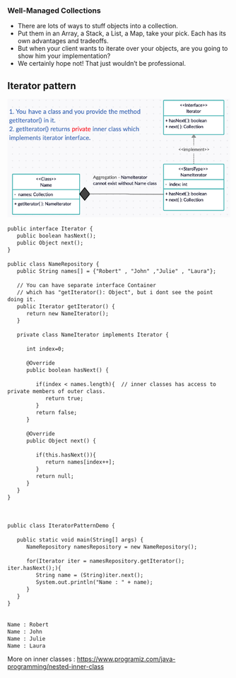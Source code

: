### Well-Managed Collections
* There are lots of ways to stuff objects into a collection.
* Put them in an Array, a Stack, a List, a Map, take your pick. Each has its own advantages and tradeoffs.
* But when your client wants to iterate over your objects, are you going to show him your implementation? 
* We certainly hope not! That just wouldn’t be professional.

## Iterator pattern
![](https://github.com/xXLogicNotFoundXx/DesignPatterns/blob/main/Iterator/IteratorPattern.png)

```
public interface Iterator {
   public boolean hasNext();
   public Object next();
}

public class NameRepository {
   public String names[] = {"Robert" , "John" ,"Julie" , "Laura"};

   // You can have separate interface Container 
   // which has "getIterator(): Object", but i dont see the point doing it.  
   public Iterator getIterator() {
      return new NameIterator();
   }

   private class NameIterator implements Iterator {

      int index=0;

      @Override
      public boolean hasNext() {
      
         if(index < names.length){	// inner classes has access to private members of outer class.
            return true;
         }
         return false;
      }

      @Override
      public Object next() {
      
         if(this.hasNext()){
            return names[index++];
         }
         return null;
      }		
   }
}



public class IteratorPatternDemo {
	
   public static void main(String[] args) {
      NameRepository namesRepository = new NameRepository();

      for(Iterator iter = namesRepository.getIterator(); iter.hasNext();){
         String name = (String)iter.next();
         System.out.println("Name : " + name);
      } 	
   }
}


Name : Robert
Name : John
Name : Julie
Name : Laura
```

More on inner classes : https://www.programiz.com/java-programming/nested-inner-class

